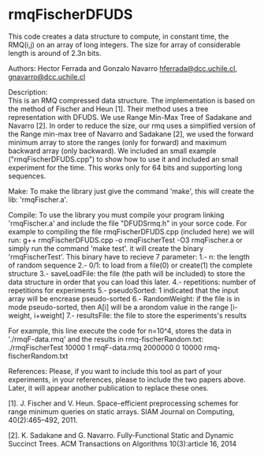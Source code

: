 # rmqFischerDFUDS
This code creates a data structure to compute, in constant time, the RMQ(i,j) on an array of long integers.  The size for array of considerable length is around of 2.3n bits.

Authors: Hector Ferrada and Gonzalo Navarro 
hferrada@dcc.uchile.cl, gnavarro@dcc.uchile.cl

Description:<br />
This is an RMQ compressed data structure. The implementation is based on the method of Fischer and Heun [1]. 
Their method uses a tree representation with DFUDS. We use Range Min-Max Tree of Sadakane and Navarro [2]. 
In order to reduce the size, our rmq uses a simplified version of the Range min-max tree of Navarro and Sadakane [2], 
we used the forward minimum array to store the ranges (only for forward) and maximum backward array (only backward). 
We included an small example ("rmqFischerDFUDS.cpp") to show how to use it and included an small experiment for the time. 
This works only for 64 bits and supporting long sequences.

Make: 
To make the library just give the command 'make', this will create the lib: 'rmqFischer.a'.

Compile: 
To use the library you must compile your program linking 'rmqFischer.a' and include the file "DFUDSrmq.h" in your sorce code. 
For example to compiling the file rmqFischerDFUDS.cpp (included here) we will run: 
g++ rmqFischerDFUDS.cpp -o rmqFischerTest -O3 rmqFischer.a 
or simply run the command 'make test'. it will create the binary 'rmqFischerTest'. 
This binary have to recieve 7 parameter: 
1.- n: the length of random sequence 
2.- 0/1: to load from a file(0) or create(1) the complete structure
3.- saveLoadFile: the file (the path will be included) to store the data structure in order that you can load this later. 
4.- repetitions: number of repetitions for experiments
5.- pseudoSorted: 1 indicated that the input array will be encrease pseudo-sorted
6.- RandomWeight: if the file is in mode pseudo-sorted, then A[i] will be a arondom value in the range [i-weight, i+weight]
7.- resultsFile: the file to store the esperiments's results

For example, this line execute the code for n=10^4, stores the data in './rmqF-data.rmq' and the results in rmq-fischerRandom.txt: 
./rmqFischerTest 10000 1 rmqF-data.rmq 2000000 0 10000 rmq-fischerRandom.txt

References: Please, if you want to include this tool as part of your experiments, in your references, please to include the two papers above. 
Later, it will appear another publication to replace these ones.

[1]. J. Fischer and V. Heun. Space-efficient preprocessing schemes for range minimum queries on static arrays. 
SIAM Journal on Computing, 40(2):465–492, 2011.

[2]. K. Sadakane and G. Navarro. Fully-Functional Static and Dynamic Succinct Trees. 
ACM Transactions on Algorithms 10(3):article 16, 2014
